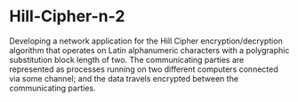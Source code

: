 # Hill-Cipher-n-2

Developing a network application for the Hill Cipher encryption/decryption algorithm that operates on Latin alphanumeric characters with a polygraphic substitution block length of two. The communicating parties are represented as processes running on two different computers connected via some channel; and the data travels encrypted between the communicating parties.
